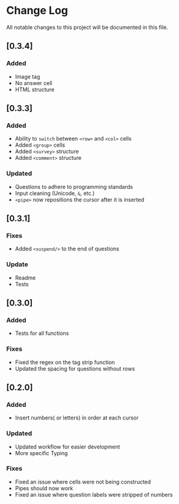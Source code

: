 # Change Log
All notable changes to this project will be documented in this file.

## [0.3.4]
### Added
- Image tag
- No answer cell
- HTML structure


## [0.3.3]
### Added
- Ability to `switch` between `<row>` and `<col>` cells
- Added `<group>` cells
- Added `<survey>` structure
- Added `<comment>` structure

### Updated
- Questions to adhere to programming standards
- Input cleaning (Unicode, `&`, etc.)
- `<pipe>` now repositions the cursor after it is inserted

## [0.3.1]
### Fixes
- Added `<suspend/>` to the end of questions

### Update
- Readme
- Tests

## [0.3.0]
### Added 
- Tests for all functions

### Fixes
- Fixed the regex on the tag strip function
- Updated the spacing for questions without rows

## [0.2.0]
### Added
- Insert numbers( or letters) in order at each cursor

### Updated
- Updated workflow for easier development
- More specific Typing

### Fixes
- Fixed an issue where cells were not being constructed
- Pipes should now work
- Fixed an issue where question labels were stripped of numbers